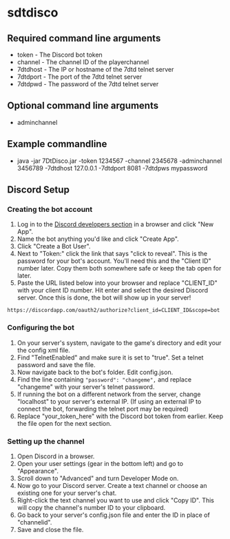 # sdtdisco

## Required command line arguments
* token - The Discord bot token 
* channel - The channel ID of the playerchannel
* 7dtdhost - The IP or hostname of the 7dtd telnet server
* 7dtdport - The port of the 7dtd telnet server
* 7dtdpwd - The password of the 7dtd telnet server

## Optional command line arguments
* adminchannel

## Example commandline
* java -jar 7DtDisco.jar -token 1234567 -channel 2345678 -adminchannel 3456789 -7dtdhost 127.0.0.1 -7dtdport 8081 -7dtdpws mypassword


## Discord Setup

### Creating the bot account
1. Log in to the [Discord developers section](https://discordapp.com/developers/applications/me) in a browser and click "New App".
2. Name the bot anything you'd like and click "Create App".
3. Click "Create a Bot User".
4. Next to "Token:" click the link that says "click to reveal". This is the password for your bot's account. You'll need this and the "Client ID" number later. Copy them both somewhere safe or keep the tab open for later.
5. Paste the URL listed below into your browser and replace "CLIENT_ID" with your client ID number. Hit enter and select the desired Discord server. Once this is done, the bot will show up in your server!

`https://discordapp.com/oauth2/authorize?client_id=CLIENT_ID&scope=bot`

### Configuring the bot
1. On your server's system, navigate to the game's directory and edit your the config xml file.
2. Find "TelnetEnabled" and make sure it is set to "true". Set a telnet password and save the file.
3. Now navigate back to the bot's folder. Edit config.json.
4. Find the line containing `"password": "changeme",` and replace "changeme" with your server's telnet password.
5. If running the bot on a different network from the server, change "localhost" to your server's external IP. (If using an external IP to connect the bot, forwarding the telnet port may be required)
6. Replace "your_token_here" with the Discord bot token from earlier.  Keep the file open for the next section.

### Setting up the channel
1. Open Discord in a browser.
2. Open your user settings (gear in the bottom left) and go to "Appearance".
3. Scroll down to "Advanced" and turn Developer Mode on.
4. Now go to your Discord server. Create a text channel or choose an existing one for your server's chat.
5. Right-click the text channel you want to use and click "Copy ID". This will copy the channel's number ID to your clipboard.
6. Go back to your server's config.json file and enter the ID in place of "channelid".
7. Save and close the file.
